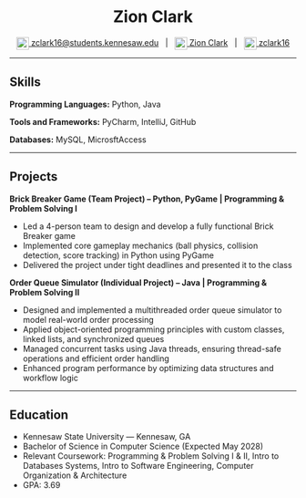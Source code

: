 <div align="center">
  <h1>Zion Clark</h1>
  
  <a href="mailto:zclark16@students.kennesaw.edu">
    <img alt="Email" width="22" src="https://cdn.jsdelivr.net/npm/simple-icons@v3/icons/microsoftoutlook.svg" style="vertical-align: middle;" />
  </a>
  <a href="mailto:zclark16@students.kennesaw.edu">zclark16@students.kennesaw.edu</a>
  &nbsp;&nbsp;|&nbsp;&nbsp;
  <a href="https://www.linkedin.com/in/zion-clark">
    <img alt="LinkedIn" width="22" src="https://cdn.jsdelivr.net/npm/simple-icons@v3/icons/linkedin.svg" style="vertical-align: middle;" />
  </a>
  <a href="https://www.linkedin.com/in/zion-clark">Zion Clark</a>
  &nbsp;&nbsp;|&nbsp;&nbsp;
  <a href="https://www.github.com/zclark16">
    <img alt="GitHub" width="22" src="https://cdn.jsdelivr.net/npm/simple-icons@v3/icons/github.svg" style="vertical-align: middle;" />
  </a>
  <a href="https://www.github.com/zclark16">zclark16</a>
</div>

---

## Skills

**Programming Languages:** <span class="iconify" data-icon="vscode-icons:file-type-python"></span> Python,<span class="iconify" data-icon="logos:java" data-inline="false"></span> Java

**Tools and Frameworks:** PyCharm, IntelliJ, GitHub

**Databases:** MySQL, MicrosftAccess

---

## Projects

**Brick Breaker Game (Team Project) – Python, PyGame | Programming & Problem Solving I**

- Led a 4-person team to design and develop a fully functional Brick Breaker game
- Implemented core gameplay mechanics (ball physics, collision detection, score tracking) in Python using PyGame
- Delivered the project under tight deadlines and presented it to the class

**Order Queue Simulator (Individual Project) – Java | Programming & Problem Solving II**
- Designed and implemented a multithreaded order queue simulator to model real-world order processing
- Applied object-oriented programming principles with custom classes, linked lists, and synchronized queues
- Managed concurrent tasks using Java threads, ensuring thread-safe operations and efficient order handling
- Enhanced program performance by optimizing data structures and workflow logic

---

## Education

- Kennesaw State University — Kennesaw, GA
- Bachelor of Science in Computer Science (Expected May 2028)
- Relevant Coursework: Programming & Problem Solving I & II, Intro to Databases Systems, Intro to Software Engineering, Computer Organization & Architecture
- GPA: 3.69
